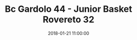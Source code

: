 ---
title: Bc Gardolo 44 - Junior Basket Rovereto 32
date: 2018-01-21 11:00:00
squadra-a: Junior Basket Rovereto
punteggio-a: 44
squadra-b: Bc Gardolo
punteggio-b: 32
partite/squadra: under-13-17-18
luogo: Centro Sportivo Trento Nord
categoria: under 13
---